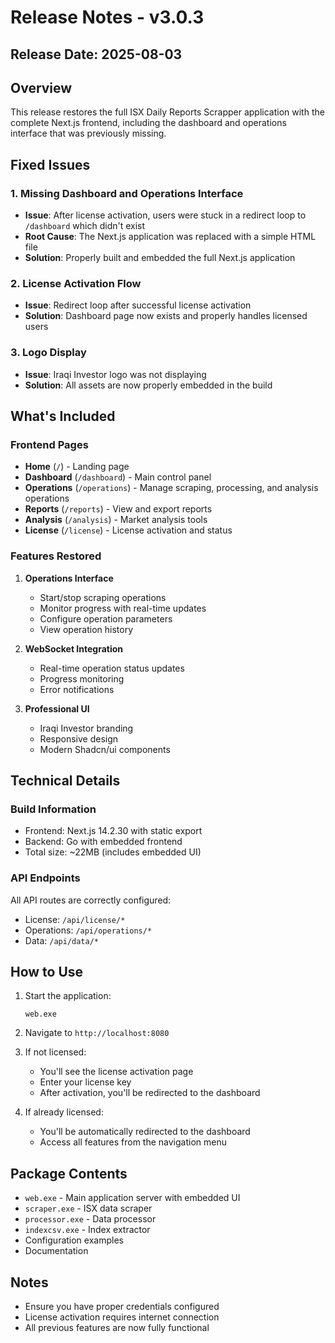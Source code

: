 # Release Notes - v3.0.3

## Release Date: 2025-08-03

## Overview
This release restores the full ISX Daily Reports Scrapper application with the complete Next.js frontend, including the dashboard and operations interface that was previously missing.

## Fixed Issues

### 1. Missing Dashboard and Operations Interface
- **Issue**: After license activation, users were stuck in a redirect loop to `/dashboard` which didn't exist
- **Root Cause**: The Next.js application was replaced with a simple HTML file
- **Solution**: Properly built and embedded the full Next.js application

### 2. License Activation Flow
- **Issue**: Redirect loop after successful license activation
- **Solution**: Dashboard page now exists and properly handles licensed users

### 3. Logo Display
- **Issue**: Iraqi Investor logo was not displaying
- **Solution**: All assets are now properly embedded in the build

## What's Included

### Frontend Pages
- **Home** (`/`) - Landing page
- **Dashboard** (`/dashboard`) - Main control panel
- **Operations** (`/operations`) - Manage scraping, processing, and analysis operations
- **Reports** (`/reports`) - View and export reports
- **Analysis** (`/analysis`) - Market analysis tools
- **License** (`/license`) - License activation and status

### Features Restored
1. **Operations Interface**
   - Start/stop scraping operations
   - Monitor progress with real-time updates
   - Configure operation parameters
   - View operation history

2. **WebSocket Integration**
   - Real-time operation status updates
   - Progress monitoring
   - Error notifications

3. **Professional UI**
   - Iraqi Investor branding
   - Responsive design
   - Modern Shadcn/ui components

## Technical Details

### Build Information
- Frontend: Next.js 14.2.30 with static export
- Backend: Go with embedded frontend
- Total size: ~22MB (includes embedded UI)

### API Endpoints
All API routes are correctly configured:
- License: `/api/license/*`
- Operations: `/api/operations/*`
- Data: `/api/data/*`

## How to Use

1. Start the application:
   ```batch
   web.exe
   ```

2. Navigate to `http://localhost:8080`

3. If not licensed:
   - You'll see the license activation page
   - Enter your license key
   - After activation, you'll be redirected to the dashboard

4. If already licensed:
   - You'll be automatically redirected to the dashboard
   - Access all features from the navigation menu

## Package Contents
- `web.exe` - Main application server with embedded UI
- `scraper.exe` - ISX data scraper
- `processor.exe` - Data processor
- `indexcsv.exe` - Index extractor
- Configuration examples
- Documentation

## Notes
- Ensure you have proper credentials configured
- License activation requires internet connection
- All previous features are now fully functional